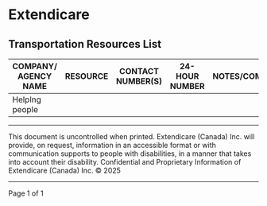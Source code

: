 # Extendicare
## Transportation Resources List

| COMPANY/ AGENCY NAME | RESOURCE           | CONTACT NUMBER(S) | 24-HOUR NUMBER | NOTES/COMMENTS: |
|----------------------|--------------------|--------------------|----------------|------------------|
| Helplng people       |                    |                    |                |                  |

----

This document is uncontrolled when printed. Extendicare (Canada) Inc. will provide, on request, information in an accessible format or with communication supports to people with disabilities, in a manner that takes into account their disability. Confidential and Proprietary Information of Extendicare (Canada) Inc. © 2025

----

Page 1 of 1